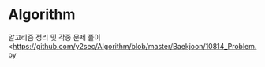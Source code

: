 # Algorithm
알고리즘 정리 및 각종 문제 풀이
<https://github.com/y2sec/Algorithm/blob/master/Baekjoon/10814_Problem.py

